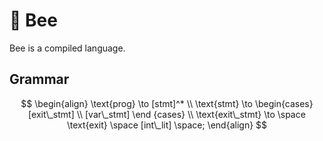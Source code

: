 # 🐝 Bee

Bee is a compiled language.

## Grammar

$$
\begin{align}
\text{prog} \to [stmt]^* \\
\text{stmt} \to
    \begin{cases}
        [exit\_stmt] \\
        [var\_stmt]
    \end {cases}
\\
\text{exit\_stmt} \to \space \text{exit} \space [int\_lit] \space;
\end{align}
$$
